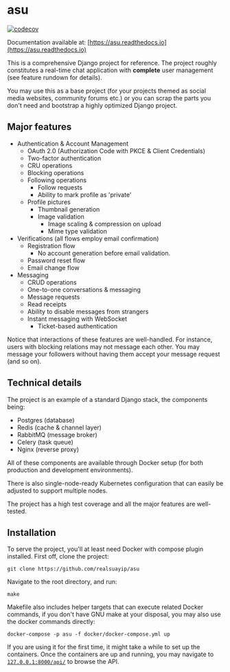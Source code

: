 # asu

[![codecov](https://codecov.io/github/realsuayip/asu/branch/main/graph/badge.svg?token=A0BJ9TINW1)](https://codecov.io/github/realsuayip/asu)

Documentation available at: [https://asu.readthedocs.io](https://asu.readthedocs.io)

This is a comprehensive Django project for reference. The project roughly
constitutes a real-time chat application with **complete** user management (see
feature rundown for details).

You may use this as a base project (for your projects themed as social media
websites, community forums etc.) or you can scrap the parts you don't need and
bootstrap a highly optimized Django project.

## Major features

* Authentication & Account Management
    * OAuth 2.0 (Authorization Code with PKCE & Client Credentials)
    * Two-factor authentication
    * CRU operations
    * Blocking operations
    * Following operations
      * Follow requests
      * Ability to mark profile as 'private'
    * Profile pictures
      * Thumbnail generation
      * Image validation
          * Image scaling & compression on upload
          * Mime type validation
* Verifications (all flows employ email confirmation)
    * Registration flow
      * No account generation before email validation.
    * Password reset flow
    * Email change flow
* Messaging
    * CRUD operations
    * One-to-one conversations & messaging
    * Message requests
    * Read receipts
    * Ability to disable messages from strangers
    * Instant messaging with WebSocket
      *  Ticket-based authentication

Notice that interactions of these features are well-handled. For instance,
users with blocking relations may not message each other. You may message
your followers without having them accept your message request (and so on).

## Technical details

The project is an example of a standard Django stack, the components being:

* Postgres (database)
* Redis (cache & channel layer)
* RabbitMQ (message broker)
* Celery (task queue)
* Nginx (reverse proxy)

All of these components are available through Docker setup (for both
production and development environments).

There is also single-node-ready Kubernetes configuration that can easily be
adjusted to support multiple nodes.

The project has a high test coverage and all the major features are
well-tested.

## Installation

To serve the project, you'll at least need Docker with compose plugin
installed. First off, clone the project:

```shell
git clone https://github.com/realsuayip/asu
```

Navigate to the root directory, and run:

````shell
make
````

Makefile also includes helper targets that can execute related Docker
commands, if you don't have GNU make at your disposal, you may also use the
docker commands directly:

````shell
docker-compose -p asu -f docker/docker-compose.yml up
````

If you are using it for the first time, it might take a while to set up the
containers. Once the containers are up and running, you may navigate to
[`127.0.0.1:8000/api/`](http://127.0.0.1:8000/api/) to browse the API.
